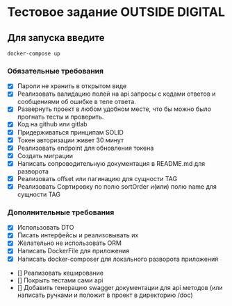 # Тестовое задание OUTSIDE DIGITAL

## Для запуска введите

```
docker-compose up
```

### Обязательные требования

-   [x] Пароли не хранить в открытом виде
-   [x] Реализовать валидацию полей на api запросы с кодами ответов и сообщениями об ошибке в теле ответа.
-   [x] Развернуть проект в любом удобном месте, что бы можно было прогнать тесты и проверить.
-   [x] Код на github или gitlab
-   [x] Придерживаться принципам SOLID
-   [x] Токен авторизации живет 30 минут
-   [x] Реализовать endpoint для обновления токена
-   [x] Создать миграции
-   [x] Написать сопроводительную документация в README.md для разворота
-   [x] Реализовать offset или пагинацию для сущности TAG
-   [x] Реализовать Сортировку по полю sortOrder и(или) полю name для сущности TAG

### Дополнительные требования

-   [x] Использовать DTO
-   [x] Писать интерфейсы и реализовывать их
-   [x] Желательно не использовать ORM
-   [x] Написать DockerFile для приложения
-   [x] Написать docker-composer для локального разворота приложения
-   [] Реализовать кеширование
-   [] Покрыть тестами сами api
-   [] Добавить генерацию swagger документации для api методов (или написать ручками и положит в проект в директорию /doc)
